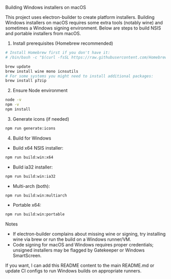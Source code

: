 Building Windows installers on macOS

This project uses electron-builder to create platform installers. Building Windows installers on macOS requires some extra tools (notably wine) and sometimes a Windows signing environment. Below are steps to build NSIS and portable installers from macOS.

1. Install prerequisites (Homebrew recommended)

```bash
# Install Homebrew first if you don't have it:
# /bin/bash -c "$(curl -fsSL https://raw.githubusercontent.com/Homebrew/install/HEAD/install.sh)"

brew update
brew install wine mono icnsutils
# For some systems you might need to install additional packages:
brew install p7zip
```

2. Ensure Node environment

```bash
node -v
npm -v
npm install
```

3. Generate icons (if needed)

```bash
npm run generate:icons
```

4. Build for Windows

- Build x64 NSIS installer:

```bash
npm run build:win:x64
```

- Build ia32 installer:

```bash
npm run build:win:ia32
```

- Multi-arch (both):

```bash
npm run build:win:multiarch
```

- Portable x64:

```bash
npm run build:win:portable
```

Notes

- If electron-builder complains about missing wine or signing, try installing wine via brew or run the build on a Windows runner/VM.
- Code signing for macOS and Windows requires proper credentials; unsigned installers may be flagged by Gatekeeper or Windows SmartScreen.

If you want, I can add this README content to the main README.md or update CI configs to run Windows builds on appropriate runners.
